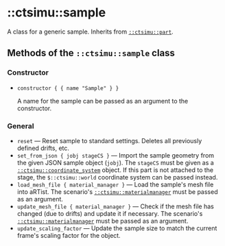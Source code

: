 # ::ctsimu::sample
A class for a generic sample. Inherits from [`::ctsimu::part`](part.md).

## Methods of the `::ctsimu::sample` class

### Constructor

* `constructor { { name "Sample" } }`

	A name for the sample can be passed as an argument to the constructor.

### General

* `reset` — Reset sample to standard settings. Deletes all previously defined drifts, etc.
* `set_from_json { jobj stageCS }` — Import the sample geometry from the given JSON sample object (`jobj`). The `stageCS` must be given as a [`::ctsimu::coordinate_system`](coordinate_system.md) object. If this part is not attached to the stage, the `$::ctsimu::world` coordinate system can be passed instead.
* `load_mesh_file { material_manager }` — Load the sample's mesh file into aRTist. The scenario's [`::ctsimu::materialmanager`](materialmanager.md) must be passed as an argument.
* `update_mesh_file { material_manager }` — Check if the mesh file has changed (due to drifts) and update it if necessary. The scenario's [`::ctsimu::materialmanager`](materialmanager.md) must be passed as an argument.
* `update_scaling_factor` — Update the sample size to match the current frame's scaling factor for the object.